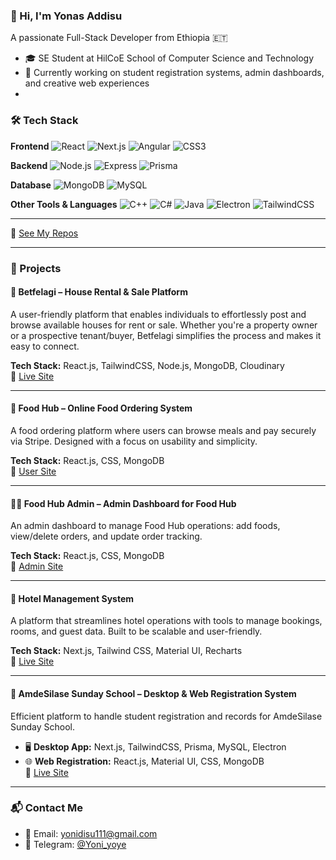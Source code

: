 ### 👋 Hi, I'm Yonas Addisu 
A passionate Full-Stack Developer from Ethiopia 🇪🇹

- 🎓 SE Student at HilCoE School of Computer Science and Technology
- 🔭 Currently working on student registration systems, admin dashboards, and creative web experiences
- 


### 🛠️ Tech Stack

**Frontend**
![React](https://img.shields.io/badge/-React-black?style=flat-square&logo=react)
![Next.js](https://img.shields.io/badge/-Next.js-black?style=flat-square&logo=next.js)
![Angular](https://img.shields.io/badge/-Angular-black?style=flat-square&logo=angular)
![CSS3](https://img.shields.io/badge/-CSS3-black?style=flat-square&logo=css3)

**Backend**
![Node.js](https://img.shields.io/badge/-Node.js-black?style=flat-square&logo=node.js)
![Express](https://img.shields.io/badge/-Express-black?style=flat-square&logo=express)
![Prisma](https://img.shields.io/badge/-Prisma-black?style=flat-square&logo=prisma)

**Database**
![MongoDB](https://img.shields.io/badge/-MongoDB-black?style=flat-square&logo=mongodb)
![MySQL](https://img.shields.io/badge/-MySQL-black?style=flat-square&logo=mysql)

**Other Tools & Languages**
![C++](https://img.shields.io/badge/-C++-black?style=flat-square&logo=c%2b%2b)
![C#](https://img.shields.io/badge/-C%23-black?style=flat-square&logo=c-sharp)
![Java](https://img.shields.io/badge/-Java-black?style=flat-square&logo=java)
![Electron](https://img.shields.io/badge/-Electron-black?style=flat-square&logo=electron)
![TailwindCSS](https://img.shields.io/badge/-TailwindCSS-black?style=flat-square&logo=tailwind-css)


--- 

🔗 [See My Repos](https://github.com/yoni-crypto?tab=repositories)

---

### 🚀 Projects

#### 🏡 Betfelagi – House Rental & Sale Platform
A user-friendly platform that enables individuals to effortlessly post and browse available houses for rent or sale. Whether you're a property owner or a prospective tenant/buyer, Betfelagi simplifies the process and makes it easy to connect.

**Tech Stack:** React.js, TailwindCSS, Node.js, MongoDB, Cloudinary  
🔗 [Live Site](https://betfelagi.vercel.app)

---

#### 🍔 Food Hub – Online Food Ordering System
A food ordering platform where users can browse meals and pay securely via Stripe. Designed with a focus on usability and simplicity.

**Tech Stack:** React.js, CSS, MongoDB  
🔗 [User Site](https://foodsite-fr.vercel.app)

---

#### 👨‍🍳 Food Hub Admin – Admin Dashboard for Food Hub
An admin dashboard to manage Food Hub operations: add foods, view/delete orders, and update order tracking.

**Tech Stack:** React.js, CSS, MongoDB  
🔗 [Admin Site](https://foodsite-admin.vercel.app)

---

#### 🏨 Hotel Management System
A platform that streamlines hotel operations with tools to manage bookings, rooms, and guest data. Built to be scalable and user-friendly.

**Tech Stack:** Next.js, Tailwind CSS, Material UI, Recharts  
🔗 [Live Site](https://hotel-managment-nextjs-frontend.onrender.com)

---

#### 🏫 AmdeSilase Sunday School – Desktop & Web Registration System
Efficient platform to handle student registration and records for AmdeSilase Sunday School.

- 🖥️ **Desktop App:** Next.js, TailwindCSS, Prisma, MySQL, Electron  
- 🌐 **Web Registration:** React.js, Material UI, CSS, MongoDB  
🔗 [Live Site](https://amdesilase.vercel.app)

---



### 📬 Contact Me

- 📧 Email: [yonidisu111@gmail.com](mailto:yonidisu111@gmail.com)  
- 💬 Telegram: [@Yoni_yoye](https://t.me/Yoni_yoye)

